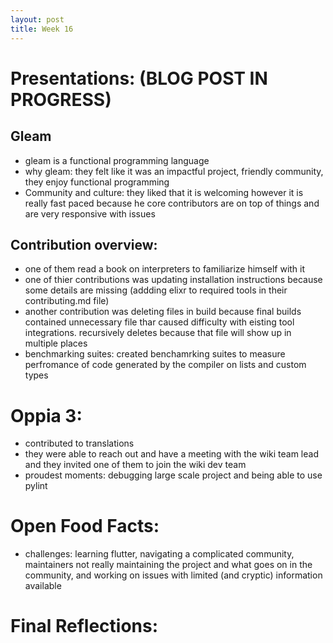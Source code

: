 ```yaml
---
layout: post
title: Week 16
---
```


# Presentations: (BLOG POST IN PROGRESS)

## Gleam
- gleam is a functional programming language 
- why gleam: they felt like it was an impactful project, friendly community, they enjoy functional programming
- Community and culture: they liked that it is welcoming however it is really fast paced because he core contributors are on top of things and are very responsive with issues
## Contribution overview:
- one of them read a book on interpreters to familiarize himself with it
- one of thier contributions was updating installation instructions because some details are missing (addding elixr to required tools in their contributing.md file)
- another contribution was deleting files in build because final builds contained unnecessary file thar caused difficulty with eisting tool integrations. recursively deletes because that file will show up in multiple places
- benchmarking suites: created benchamrking suites to measure perfromance of code generated by the compiler on lists and custom types

# Oppia 3:
- contributed to translations
- they were able to reach out and have a meeting with the wiki team lead and they invited one of them to join the wiki dev team
- proudest moments: debugging large scale project and being able to use pylint


# Open Food Facts:
- challenges: learning flutter, navigating a complicated community, maintainers not really maintaining the project and what goes on in the community, and working on issues with limited (and cryptic) information available

# Final Reflections:
